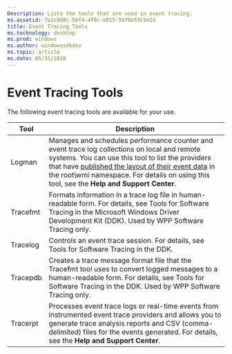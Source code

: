 ```yaml
---
Description: Lists the tools that are used in event tracing.
ms.assetid: 7a1c9d8c-5bf4-4f0c-b815-5b70e53c5e2d
title: Event Tracing Tools
ms.technology: desktop
ms.prod: windows
ms.author: windowssdkdev
ms.topic: article
ms.date: 05/31/2018
---
```


# Event Tracing Tools

The following event tracing tools are available for your use.



| Tool     | Description                                                                                                                                                                                                                                                                                                                                |
|----------|--------------------------------------------------------------------------------------------------------------------------------------------------------------------------------------------------------------------------------------------------------------------------------------------------------------------------------------------|
| Logman   | Manages and schedules performance counter and event trace log collections on local and remote systems. You can use this tool to list the providers that have [published the layout of their event data](publishing-your-event-schema.md) in the root\\wmi namespace. For details on using this tool, see the **Help and Support Center**. |
| Tracefmt | Formats information in a trace log file in human-readable form. For details, see Tools for Software Tracing in the Microsoft Windows Driver Development Kit (DDK). Used by WPP Software Tracing only.                                                                                                                                      |
| Tracelog | Controls an event trace session. For details, see Tools for Software Tracing in the DDK.                                                                                                                                                                                                                                                   |
| Tracepdb | Creates a trace message format file that the Tracefmt tool uses to convert logged messages to a human-readable form. For details, see Tools for Software Tracing in the DDK. Used by WPP Software Tracing only.                                                                                                                            |
| Tracerpt | Processes event trace logs or real-time events from instrumented event trace providers and allows you to generate trace analysis reports and CSV (comma-delimited) files for the events generated. For details, see the **Help and Support Center**.                                                                                       |



 

 

 



